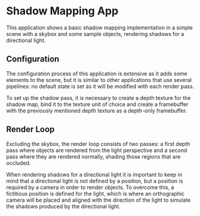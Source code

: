 # Shadow Mapping App
This application shows a basic shadow mapping implementation in a simple scene with a skybox and some sample objects, rendering shadows for a directional light.

## Configuration
The configuration process of this application is extensive as it adds some elements to the scene, but it is similar to other applications that use several pipelines: no default state is set as it will be modified with each render pass.

To set up the shadow pass, it is necessary to create a depth texture for the shadow map, bind it to the texture unit of choice and create a framebuffer with the previously mentioned depth texture as a depth-only framebuffer.

## Render Loop
Excluding the skybox, the render loop consists of two passes: a first depth pass where objects are rendered from the light perspective and a second pass where they are rendered normally, shading those regions that are occluded.

When rendering shadows for a directional light it is important to keep in mind that a directional light is not defined by a position, but a position is required by a camera in order to render objects. To overcome this, a fictitious position is defined for the light, which is where an orthographic camera will be placed and aligned with the direction of the light to simulate the shadows produced by the directional light.
